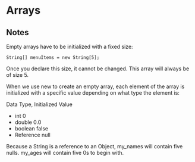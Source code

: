 # Arrays

## Notes

Empty arrays have to be initialized with a fixed size:
```
String[] menuItems = new String[5];
```

Once you declare this size, it cannot be changed.
This array will always be of size 5.

When we use new to create an empty array, each element of the array is initialized with a specific value depending on 
what type the element is:

Data Type, Initialized Value

- int	    0
- double	0.0
- boolean	false
- Reference	null

Because a String is a reference to an Object, my_names will contain five nulls. 
my_ages will contain five 0s to begin with.